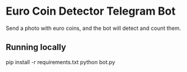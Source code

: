 # Euro Coin Detector Telegram Bot

Send a photo with euro coins, and the bot will detect and count them.

## Running locally

pip install -r requirements.txt
python bot.py